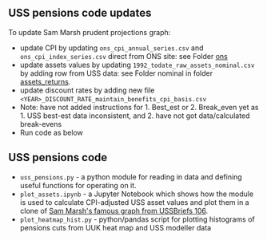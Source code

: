 ## USS pensions code updates

To update Sam Marsh prudent projections graph: 

- update CPI by updating `ons_cpi_annual_series.csv` and `ons_cpi_index_series.csv` direct from ONS site: see Folder [ons](https://github.com/SussexUCU/USS/tree/b1ce885eb2e5e1285a72187809d959660faf5bbf/data/ons)
- update assets values by updating `1992_todate_raw_assets_nominal.csv` by adding row from USS data: see Folder nominal in folder [assets_returns](https://github.com/SussexUCU/USS/tree/b1ce885eb2e5e1285a72187809d959660faf5bbf/data/assets_returns).
- update discount rates by adding new file `<YEAR>_DISCOUNT_RATE_maintain_benefits_cpi_basis.csv`
- Note: have not added instructions for 1. Best_est or 2. Break_even yet as 1. USS best-est data inconsistent, and 2. have not got data/calculated break-evens
- Run code as below
  
## USS pensions code
- `uss_pensions.py` - a python module for reading in data and defining useful functions for operating on it.
- `plot_assets.ipynb` - a Jupyter Notebook which shows how the module is used to calculate CPI-adjusted USS asset values and plot them in a clone of [Sam Marsh's famous graph from USSBriefs 106](https://medium.com/ussbriefs/how-extreme-prudence-and-misguided-risk-management-sent-the-uss-into-crisis-baf78c35d9e1).
- `plot_heatmap_hist.py` - python/pandas script for plotting histograms of pensions cuts from UUK heat map and USS modeller data
